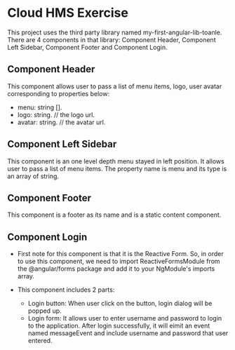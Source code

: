 # Cloud HMS Exercise

This project uses the third party library named my-first-angular-lib-toanle. There are 4 components in that library: Component Header, Component Left Sidebar,  Component Footer and Component Login.

## Component Header
This component allows user to pass a list of menu items, logo, user avatar corresponding to properties below:
  - menu: string [].
  - logo: string. // the logo url.
  - avatar: string. // the avatar url.

## Component Left Sidebar
This component is an one level depth menu stayed in left position. It allows user to pass a list of menu items. The property name is menu and its type is an array of string.

## Component Footer
This component is a footer as its name and is a static content component.

## Component Login
- First note for this component is that it is the Reactive Form. So, in order to use this component, we need to import ReactiveFormsModule from the @angular/forms package and add it to your NgModule's imports array.

- This component includes 2 parts:
  + Login button: When user click on the button, login dialog will be popped up.
  + Login form: It allows user to enter username and password to login to the application. After login successfully, it will eimit an event named messageEvent and include username and password that user entered.

